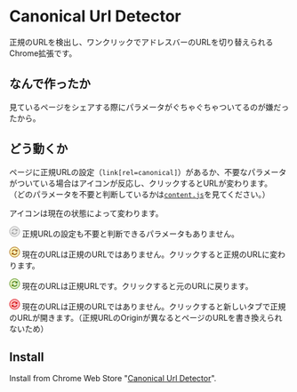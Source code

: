 # Canonical Url Detector

正規のURLを検出し、ワンクリックでアドレスバーのURLを切り替えられるChrome拡張です。

## なんで作ったか

見ているページをシェアする際にパラメータがぐちゃぐちゃついてるのが嫌だったから。

## どう動くか

ページに正規URLの設定（`link[rel=canonical]`）があるか、不要なパラメータがついている場合はアイコンが反応し、クリックするとURLが変わります。
（どのパラメータを不要と判断しているかは[`content.js`](https://github.com/irok/CanonicalUrlDetector/blob/master/content.js)を見てください。）

アイコンは現在の状態によって変わります。

![disabled-icon.png](https://raw.githubusercontent.com/irok/CanonicalUrlDetector/master/img/disabled-icon.png) 正規URLの設定も不要と判断できるパラメータもありません。

![icon-origin.png](https://raw.githubusercontent.com/irok/CanonicalUrlDetector/master/img/icon-original.png) 現在のURLは正規のURLではありません。クリックすると正規のURLに変わります。

![icon-canonical.png](https://raw.githubusercontent.com/irok/CanonicalUrlDetector/master/img/icon-canonical.png) 現在のURLは正規URLです。クリックすると元のURLに戻ります。

![icon-otherOrigin.png](https://raw.githubusercontent.com/irok/CanonicalUrlDetector/master/img/icon-otherOrigin.png) 現在のURLは正規のURLではありません。クリックすると新しいタブで正規のURLが開きます。（正規URLのOriginが異なるとページのURLを書き換えられないため）

## Install

Install from Chrome Web Store "[Canonical Url Detector](https://chrome.google.com/webstore/detail/dcbmeicnoejpldipejlefojiiebhogij)".
